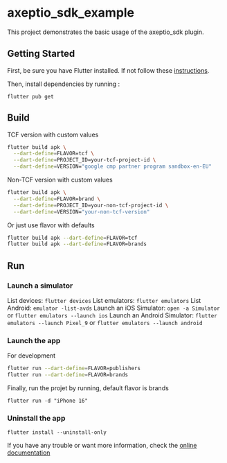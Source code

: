 # axeptio_sdk_example

This project demonstrates the basic usage of the axeptio_sdk plugin.

## Getting Started

First, be sure you have Flutter installed. If not follow these [instructions](https://docs.flutter.dev/get-started/install).

Then, install dependencies by running :
```shell
flutter pub get
```
## Build

TCF version with custom values
```bash
flutter build apk \
  --dart-define=FLAVOR=tcf \
  --dart-define=PROJECT_ID=your-tcf-project-id \
  --dart-define=VERSION="google cmp partner program sandbox-en-EU"
```

Non-TCF version with custom values
```bash
flutter build apk \
  --dart-define=FLAVOR=brand \
  --dart-define=PROJECT_ID=your-non-tcf-project-id \
  --dart-define=VERSION="your-non-tcf-version"
```

Or just use flavor with defaults
```bash
flutter build apk --dart-define=FLAVOR=tcf
flutter build apk --dart-define=FLAVOR=brands
```
## Run

### Launch a simulator

List devices: `flutter devices`
List emulators: `flutter emulators`
List Android: `emulator -list-avds`
Launch an iOS Simulator: `open -a Simulator` or `flutter emulators --launch ios`
Launch an Android Simulator: `flutter emulators --launch Pixel_9` or `flutter emulators --launch android`

### Launch the app

For development
```bash
flutter run --dart-define=FLAVOR=publishers
flutter run --dart-define=FLAVOR=brands
```

Finally, run the projet by running, default flavor is brands
```shell
flutter run -d "iPhone 16"
```

### Uninstall the app

```shell
flutter install --uninstall-only
```

If you have any trouble or want more information, check the [online documentation](https://docs.flutter.dev/)
